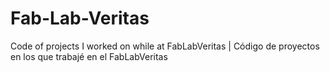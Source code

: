 # Fab-Lab-Veritas

Code of projects I worked on while at FabLabVeritas | Código de proyectos en los que trabajé en el FabLabVeritas
